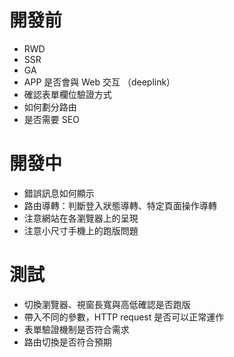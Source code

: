 # 開發前

-  RWD
-  SSR
-  GA
-  APP 是否會與 Web 交互 （deeplink）
-  確認表單欄位驗證方式
-  如何劃分路由
-  是否需要 SEO

# 開發中

-  錯誤訊息如何顯示
-  路由導轉：判斷登入狀態導轉、特定頁面操作導轉
-  注意網站在各瀏覽器上的呈現
-  注意小尺寸手機上的跑版問題

# 測試

- 切換瀏覽器、視窗長寬與高低確認是否跑版
- 帶入不同的參數，HTTP request 是否可以正常運作
- 表單驗證機制是否符合需求
- 路由切換是否符合預期